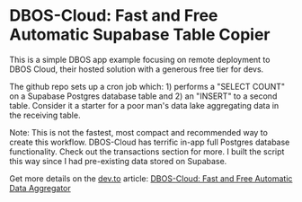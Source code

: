 # DBOS-Cloud: Fast and Free Automatic Supabase Table Copier

This is a simple DBOS app example focusing on remote deployment to DBOS Cloud, their hosted solution with a generous free tier for devs.

The github repo sets up a cron job which: 1) performs a "SELECT COUNT" on a Supabase Postgres database table and 2) an "INSERT" to a second table. Consider it a starter for a poor man's data lake aggregating data in the receiving table.

Note: This is not the fastest, most compact and recommended way to create this workflow. DBOS-Cloud has terrific in-app full Postgres database functionality. Check out the transactions section for more. I built the script this way since I had pre-existing data stored on Supabase.

Get more details on the [dev.to](https://dev.to/) article: [DBOS-Cloud: Fast and Free Automatic Data Aggregator](https://dev.to/vince_hirefunnel_co/dbos-cloud-fast-and-free-automatic-data-aggregator-2gdd)
